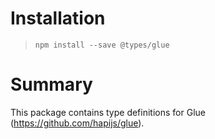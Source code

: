 # Installation
> `npm install --save @types/glue`

# Summary
This package contains type definitions for Glue (https://github.com/hapijs/glue).


